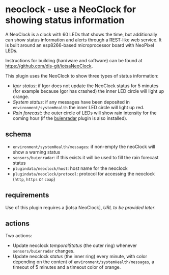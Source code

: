 # neoclock - use a NeoClock for showing status information

A NeoClock is a clock with 60 LEDs that shows the time, but additionally can show status information and alerts through a REST-like web service. It is built around an esp8266-based microprocessor board with NeoPixel LEDs.

Instructions for building (hardware and software) can be found at <https://github.com/dis-git/iotsaNeoClock>.

This plugin uses the NeoClock to show three types of status information:

* _Igor status_: if Igor does not update the NeoClock status for 5 minutes (for example because Igor has crashed) the inner LED circle will light up orange.
* _System status_: if any messages have been deposited in `environment/systemHealth` the inner LED circle will light up red.
* _Rain forecast_: the outer circle of LEDs will show rain intensity for the coming hour (if the [buienradar](../buienradar/readme) plugin is also installed).

## schema

* `environment/systemHealth/messages`: if non-empty the neoClock will show a warning status
* `sensors/buienradar`: if this exists it will be used to fill the rain forecast status
* `plugindata/neoclock/host`: host name for the neoclock
* `plugindata/neoclock/protocol`: protocol for accessing the neoclock (`http`, `https` or `coap`)

## requirements

Use of this plugin requires a [iotsa NeoClock], _URL to be provided later_.

## actions

Two actions:

* Update neoclock _temporalStatus_ (the outer ring) whenever `sensors/buienradar` changes.
* Update neoclock _status_ (the inner ring) every minute, with color depending on the content of `environment/systemHealth/messages`, a timeout of 5 minutes and a timeout color of orange.